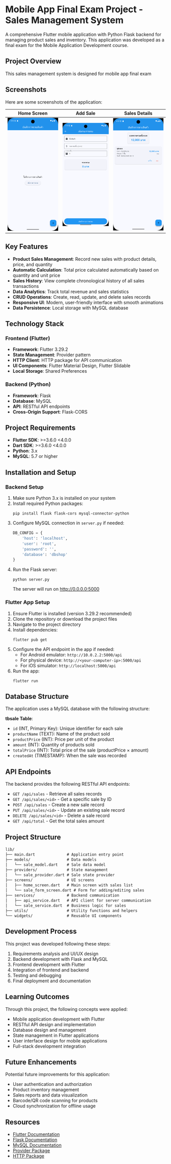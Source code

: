 # Mobile App Final Exam Project - Sales Management System

A comprehensive Flutter mobile application with Python Flask backend for managing product sales and inventory. This application was developed as a final exam for the Mobile Application Development course.

## Project Overview

This sales management system is designed for mobile app final exam

## Screenshots

Here are some screenshots of the application:

| Home Screen | Add Sale | Sales Details |
|-------------|----------|---------------|
| ![Home Screen](screenshots/home_screen.png) | ![Add Sale](screenshots/add_sale.png) | ![Sales Details](screenshots/sales_details.png) |


## Key Features

- **Product Sales Management**: Record new sales with product details, price, and quantity
- **Automatic Calculation**: Total price calculated automatically based on quantity and unit price
- **Sales History**: View complete chronological history of all sales transactions
- **Data Analytics**: Track total revenue and sales statistics
- **CRUD Operations**: Create, read, update, and delete sales records
- **Responsive UI**: Modern, user-friendly interface with smooth animations
- **Data Persistence**: Local storage with MySQL database

## Technology Stack

### Frontend (Flutter)
- **Framework**: Flutter 3.29.2
- **State Management**: Provider pattern
- **HTTP Client**: HTTP package for API communication
- **UI Components**: Flutter Material Design, Flutter Slidable
- **Local Storage**: Shared Preferences

### Backend (Python)
- **Framework**: Flask
- **Database**: MySQL
- **API**: RESTful API endpoints
- **Cross-Origin Support**: Flask-CORS

## Project Requirements

- **Flutter SDK**: >=3.6.0 <4.0.0
- **Dart SDK**: >=3.6.0 <4.0.0
- **Python**: 3.x
- **MySQL**: 5.7 or higher

## Installation and Setup

### Backend Setup

1. Make sure Python 3.x is installed on your system
2. Install required Python packages:
   ```
   pip install flask flask-cors mysql-connector-python
   ```
3. Configure MySQL connection in `server.py` if needed:
   ```python
   DB_CONFIG = {
       'host': 'localhost',
       'user': 'root',
       'password': '', 
       'database': 'dbshop'
   }
   ```
4. Run the Flask server:
   ```
   python server.py
   ```
   The server will run on http://0.0.0.0:5000

### Flutter App Setup

1. Ensure Flutter is installed (version 3.29.2 recommended)
2. Clone the repository or download the project files
3. Navigate to the project directory
4. Install dependencies:
   ```
   flutter pub get
   ```
5. Configure the API endpoint in the app if needed:
   - For Android emulator: `http://10.0.2.2:5000/api`
   - For physical device: `http://<your-computer-ip>:5000/api`
   - For iOS simulator: `http://localhost:5000/api`
6. Run the app:
   ```
   flutter run
   ```

## Database Structure

The application uses a MySQL database with the following structure:

**tbsale Table**:
- `id` (INT, Primary Key): Unique identifier for each sale
- `productName` (TEXT): Name of the product sold
- `productPrice` (INT): Price per unit of the product
- `amount` (INT): Quantity of products sold
- `totalPrice` (INT): Total price of the sale (productPrice × amount)
- `createdAt` (TIMESTAMP): When the sale was recorded

## API Endpoints

The backend provides the following RESTful API endpoints:

- `GET /api/sales` - Retrieve all sales records
- `GET /api/sales/<id>` - Get a specific sale by ID
- `POST /api/sales` - Create a new sale record
- `PUT /api/sales/<id>` - Update an existing sale record
- `DELETE /api/sales/<id>` - Delete a sale record
- `GET /api/total` - Get the total sales amount

## Project Structure

```
lib/
├── main.dart              # Application entry point
├── models/                # Data models
│   └── sale_model.dart    # Sale data model
├── providers/             # State management
│   └── sale_provider.dart # Sale state provider
├── screens/               # UI screens
│   ├── home_screen.dart   # Main screen with sales list
│   └── sale_form_screen.dart # Form for adding/editing sales
├── services/              # Backend communication
│   ├── api_service.dart   # API client for server communication
│   └── sale_service.dart  # Business logic for sales
├── utils/                 # Utility functions and helpers
└── widgets/               # Reusable UI components
```

## Development Process

This project was developed following these steps:
1. Requirements analysis and UI/UX design
2. Backend development with Flask and MySQL
3. Frontend development with Flutter
4. Integration of frontend and backend
5. Testing and debugging
6. Final deployment and documentation

## Learning Outcomes

Through this project, the following concepts were applied:
- Mobile application development with Flutter
- RESTful API design and implementation
- Database design and management
- State management in Flutter applications
- User interface design for mobile applications
- Full-stack development integration

## Future Enhancements

Potential future improvements for this application:
- User authentication and authorization
- Product inventory management
- Sales reports and data visualization
- Barcode/QR code scanning for products
- Cloud synchronization for offline usage

## Resources

- [Flutter Documentation](https://docs.flutter.dev/)
- [Flask Documentation](https://flask.palletsprojects.com/)
- [MySQL Documentation](https://dev.mysql.com/doc/)
- [Provider Package](https://pub.dev/packages/provider)
- [HTTP Package](https://pub.dev/packages/http)
